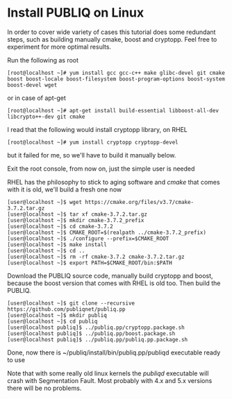 # Install PUBLIQ on Linux

In order to cover wide variety of cases this tutorial does some redundant steps, such as building manually cmake, boost and cryptopp. Feel free to experiment for more optimal results.

Run the following as root
```console
[root@localhost ~]# yum install gcc gcc-c++ make glibc-devel git cmake boost boost-locale boost-filesystem boost-program-options boost-system boost-devel wget
```
or in case of apt-get
```console
[root@localhost ~]# apt-get install build-essential libboost-all-dev libcrypto++-dev git cmake
```

I read that the following would install cryptopp library, on RHEL
```console
[root@localhost ~]# yum install cryptopp cryptopp-devel
```
but it failed for me, so we'll have to build it manually below.

Exit the root console, from now on, just the simple user is needed

RHEL has the philosophy to stick to aging software and *cmake* that comes with it is old, we'll build a fresh one now

```console
[user@localhost ~]$ wget https://cmake.org/files/v3.7/cmake-3.7.2.tar.gz
[user@localhost ~]$ tar xf cmake-3.7.2.tar.gz
[user@localhost ~]$ mkdir cmake-3.7.2_prefix
[user@localhost ~]$ cd cmake-3.7.2
[user@localhost ~]$ CMAKE_ROOT=$(realpath ../cmake-3.7.2_prefix)
[user@localhost ~]$ ./configure --prefix=$CMAKE_ROOT
[user@localhost ~]$ make install
[user@localhost ~]$ cd ..
[user@localhost ~]$ rm -rf cmake-3.7.2 cmake-3.7.2.tar.gz
[user@localhost ~]$ export PATH=$CMAKE_ROOT/bin:$PATH
```

Download the PUBLIQ source code, manually build cryptopp and boost, because the boost version that comes with RHEL is old too.
Then build the PUBLIQ.

```console
[user@localhost ~]$ git clone --recursive https://github.com/publiqnet/publiq.pp
[user@localhost ~]$ mkdir publiq
[user@localhost ~]$ cd publiq
[user@localhost publiq]$ ../publiq.pp/cryptopp.package.sh
[user@localhost publiq]$ ../publiq.pp/boost.package.sh
[user@localhost publiq]$ ../publiq.pp/publiq.pp.package.sh
```

Done, now there is ~/publiq/install/bin/publiq.pp/publiqd executable ready to use

Note that with some really old linux kernels the *publiqd* executable will crash with Segmentation Fault. Most probably with 4.x and 5.x versions there will be no problems.

